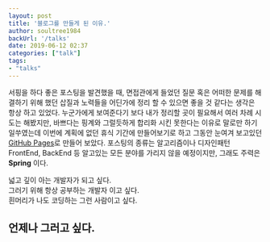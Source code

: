 ```yaml
---
layout: post
title: '블로그를 만들게 된 이유.'
author: soultree1984
backUrl: '/talks'
date: 2019-06-12 02:37
categories: ["talk"]
tags: 
- "talks"
---
```


서핑을 하다 좋은 포스팅을 발견했을 때, 면접관에게 들었던 질문 혹은 어떠한 문제를 해결하기 위해 했던 삽질과 노력들을 어딘가에 정리 할 수 있으면 좋을 것 같다는 생각은 항상 하고 있었다.
누군가에게 보여준다기 보다 내가 정리할 곳이 필요해서 여러 차례 시도는 해봤지만,
바쁘다는 핑계와 그럴듯하게 합리화 시킨 못한다는 이유로 말로만 하기 일쑤였는데 
이번에 계획에 없던 휴식 기간에 만들어보기로 하고 그동안 눈여겨 보고있던 [GitHub Pages][pages]로 만들어 보았다.
포스팅의 종류는 알고리즘이나 디자인패턴 FrontEnd, BackEnd 등 알고있는 모든 분야를 가리지 않을 예정이지만,
그래도 주력은 **Spring** 이다.
 
넓고 깊이 아는 개발자가 되고 싶다.<br/>
그러기 위해 항상 공부하는 개발자 이고 싶다.<br/>
흰머리가 나도 코딩하는 그런 사람이고 싶다.<br/>

## 언제나 그러고 싶다. ##

[pages]:https://pages.github.com